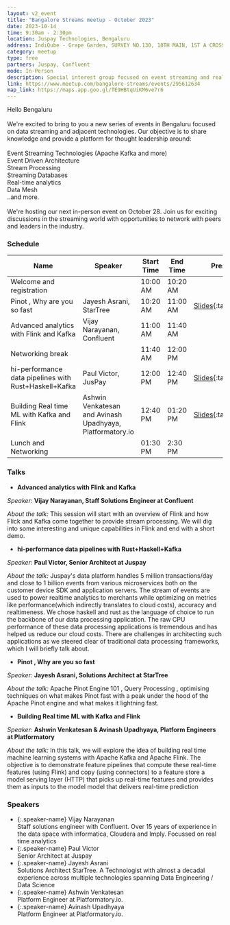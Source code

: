 ```yaml
---
layout: v2_event
title: "Bangalore Streams meetup - October 2023"
date: 2023-10-14
time: 9:30am - 2:30pm
location: Juspay Technologies, Bengaluru
address: IndiQube - Grape Garden, SURVEY NO.130, 18TH MAIN, 1ST A CROSS, 6TH BLOCK, KORAMANGALA, BENGALURU – 560095
category: meetup
type: free
partners: Juspay, Confluent
mode: In-Person
description: Special interest group focused on event streaming and real time analytics
link: https://www.meetup.com/bangalore-streams/events/295612634
map_link: https://maps.app.goo.gl/TE9HBtqUiKM6ve7r6
---
```


<div class="about">
Hello Bengaluru
<br><br>
We're excited to bring to you a new series of events in Bengaluru focused on data streaming and adjacent technologies. Our objective is to share knowledge and provide a platform for thought leadership around:
<br><br>
Event Streaming Technologies (Apache Kafka and more)<br>
Event Driven Architecture<br>
Stream Processing<br>
Streaming Databases<br>
Real-time analytics<br>
Data Mesh<br>
..and more.
<br><br>
We're hosting our next in-person event on October 28. Join us for exciting discussions in the streaming world with opportunities to network with peers and leaders in the industry.
</div>

### Schedule



| Name                                                  | Speaker                                                   | Start Time | End Time | Presentation                                                                                                                      | Recording |
| ----------------------------------------------------- | --------------------------------------------------------- | ---------- | -------- | --------------------------------------------------------------------------------------------------------------------------------- | --------- |
| Welcome and registration                              |                                                           | 10:00 AM   | 10:20 AM |                                                                                                                                   |           |
| Pinot , Why are you so fast                           | Jayesh Asrani, StarTree                                   | 10:20 AM   | 11:00 AM | [Slides](https://drive.google.com/file/d/1jKOoXETbn3cOl_IGa6XCLd2L_YZADmKf/view?usp=sharing){:target="\_blank"}                   |           |
| Advanced analytics with Flink and Kafka               | Vijay Narayanan, Confluent                                | 11:00 AM   | 11:40 AM |                                                                                                                                   |           |
| Networking break                                      |                                                           | 11:40 AM   | 12:00 PM |                                                                                                                                   |           |
| hi-performance data pipelines with Rust+Haskell+Kafka | Paul Victor, JusPay                                       | 12:00 PM   | 12:40 PM | [Slides](https://drive.google.com/file/d/1H1-FxuOei_qk4hY450m7xnudIaxfcEnZ/view?usp=sharing){:target="\_blank"}                   |           |
| Building Real time ML with Kafka and Flink            | Ashwin Venkatesan and Avinash Upadhyaya, Platformatory.io | 12:40 PM   | 01:20 PM | [Slides](https://docs.google.com/presentation/d/1iqmwLl_4UF1ftnopyNjG7AZUuFYVJcthD05EgBFPDO8/edit?usp=sharing){:target="\_blank"} |           |
| Lunch and Networking                                  |                                                           | 01:30 PM   | 2:30 PM  |                                                                                                                                   |           |


### Talks

- **Advanced analytics with Flink and Kafka**

_Speaker:_ **Vijay Narayanan, Staff Solutions Engineer at Confluent**

_About the talk:_ This session will start with an overview of Flink and how Flick and Kafka come together to provide stream processing. We will dig into some interesting and unique capabilities in Flink and end with a short demo.

- **hi-performance data pipelines with Rust+Haskell+Kafka**

_Speaker:_ **Paul Victor, Senior Architect at Juspay**

_About the talk:_ Juspay's data platform handles 5 million transactions/day and close to 1 billion events from various microservices both on the customer device SDK and application servers. The stream of events are used to power realtime analytics to merchants while optimizing on metrics like performance(which indirectly translates to cloud costs), accuracy and realtimeness. We chose haskell and rust as the language of choice to run the backbone of our data processing application. The raw CPU performance of these data processing applications is tremendous and has helped us reduce our cloud costs. There are challenges in architecting such applications as we steered clear of traditional data processing frameworks, which I will briefly talk about.


- **Pinot , Why are you so fast**

_Speaker:_ **Jayesh Asrani, Solutions Architect at StarTree**

_About the talk:_ Apache Pinot Engine 101 , Query Processing , optimising techniques on what makes Pinot fast with a peak under the hood of the Apache Pinot engine and what makes it lightning fast.


- **Building Real time ML with Kafka and Flink**

_Speaker:_ **Ashwin Venkatesan & Avinash Upadhyaya, Platform Engineers at Platformatory**

_About the talk:_ In this talk, we will explore the idea of building real time machine learning systems with Apache Kafka and Apache Flink. The objective is to demonstrate feature pipelines that compute these real-time features (using Flink) and copy (using connectors) to a feature store
a model serving layer (HTTP) that picks up real-time features and provides them as inputs to the model
model that delivers real-time prediction

### Speakers

- {:.speaker-name} Vijay Narayanan <br> <span class="speaker-description">Staff solutions engineer with Confluent. Over 15 years of experience in the data space with informatica, Cloudera and Imply. Focussed on real time analytics</span>
- {:.speaker-name} Paul Victor <br> <span class="speaker-description">Senior Architect at Juspay</span>
- {:.speaker-name} Jayesh Asrani <br> <span class="speaker-description">Solutions Architect StarTree. A Technologist with almost a decadal experience across multiple technologies spanning Data Engineering / Data Science </span>
- {:.speaker-name} Ashwin Venkatesan <br> <span class="speaker-description">Platform Engineer at Platformatory.io.</span>
- {:.speaker-name} Avinash Upadhyaya <br> <span class="speaker-description">Platform Engineer at Platformatory.io.</span>